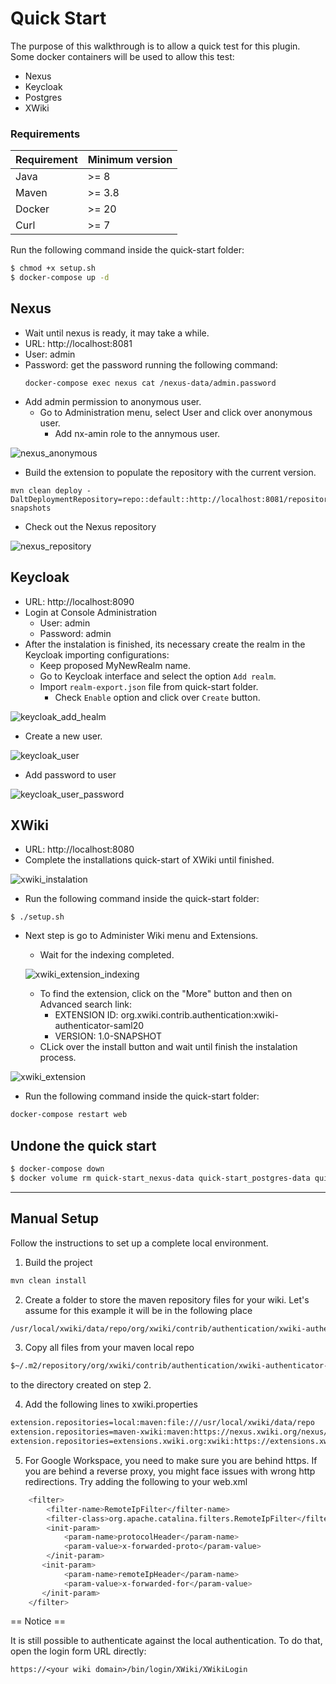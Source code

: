 # Quick Start

The purpose of this walkthrough is to allow a quick test for this plugin.
Some docker containers will be used to allow this test:
+ Nexus
+ Keycloak
+ Postgres
+ XWiki

### Requirements

Requirement  | Minimum version
------------ | -------------
Java    | >= 8
Maven   | >= 3.8
Docker  | >= 20
Curl    | >= 7

Run the following command inside the quick-start folder:

```sh
$ chmod +x setup.sh
$ docker-compose up -d
```

## Nexus

+ Wait until nexus is ready, it may take a while.
+ URL: http://localhost:8081
+ User: admin
+ Password: get the password running the following command:
    ```
    docker-compose exec nexus cat /nexus-data/admin.password
    ```
+ Add admin permission to anonymous user.
    + Go to Administration menu, select User and click over anonymous user.
        + Add nx-amin role to the annymous user.

![nexus_anonymous](../images/nexus_anonymous.png)

+ Build the extension to populate the repository with the current version.

```
mvn clean deploy -DaltDeploymentRepository=repo::default::http://localhost:8081/repository/maven-snapshots
```

+ Check out the Nexus repository

![nexus_repository](../images/nexus_repository.png)

## Keycloak

+ URL: http://localhost:8090
+ Login at Console Administration
    + User: admin
    + Password: admin
+ After the instalation is finished, its necessary create the realm in the Keycloak importing configurations:
    + Keep proposed MyNewRealm name.
    + Go to Keycloak interface and select the option ```Add realm```.
    + Import ```realm-export.json``` file from quick-start folder.
        + Check ```Enable``` option and click over ```Create``` button.  

![keycloak_add_healm](../images/keycloak_add_healm.png)

+ Create a new user.

![keycloak_user](../images/keycloak_user.png)

+ Add password to user

![keycloak_user_password](../images/keycloak_user_password.png)



## XWiki

+ URL: http://localhost:8080
+ Complete the installations quick-start of XWiki until finished.

![xwiki_instalation](../images/xwiki_instalation.png)


+ Run the following command inside the quick-start folder:
```
$ ./setup.sh
```

+ Next step is go to Administer Wiki menu and Extensions.
    + Wait for the indexing completed.
    
    ![xwiki_extension_indexing](../images/xwiki_extension_indexing.png)

    + To find the extension, click on the "More" button and then on Advanced search link:
        + EXTENSION ID: org.xwiki.contrib.authentication:xwiki-authenticator-saml20
        + VERSION: 1.0-SNAPSHOT
    + CLick over the install button and wait until finish the instalation process.

![xwiki_extension](../images/xwiki_extension.png)

+ Run the following command inside the quick-start folder:

```sh
docker-compose restart web
```

## Undone the quick start

```sh
$ docker-compose down
$ docker volume rm quick-start_nexus-data quick-start_postgres-data quick-start_xwiki-data
```

---

## Manual Setup

Follow the instructions to set up a complete local environment.

1. Build the project

```sh
mvn clean install
```

2. Create a folder to store the maven repository files for your wiki. Let's assume for this example it will be in the following place

```sh
/usr/local/xwiki/data/repo/org/xwiki/contrib/authentication/xwiki-authenticator-saml20/1.0-SNAPSHOT
```

3. Copy all files from your maven local repo

```sh
$~/.m2/repository/org/xwiki/contrib/authentication/xwiki-authenticator-saml20/1.0-SNAPSHOT
```

to the directory created on step 2.

4. Add the following lines to xwiki.properties

```sh
extension.repositories=local:maven:file:///usr/local/xwiki/data/repo
extension.repositories=maven-xwiki:maven:https://nexus.xwiki.org/nexus/content/groups/public/
extension.repositories=extensions.xwiki.org:xwiki:https://extensions.xwiki.org/xwiki/rest/
```

5. For Google Workspace, you need to make sure you are behind https. If you are behind a reverse proxy, you might
face issues with wrong http redirections. Try adding the following to your web.xml 
   
```sh
    <filter>
        <filter-name>RemoteIpFilter</filter-name>
        <filter-class>org.apache.catalina.filters.RemoteIpFilter</filter-class>
        <init-param>
            <param-name>protocolHeader</param-name>
            <param-value>x-forwarded-proto</param-value>
        </init-param>
       <init-param>
            <param-name>remoteIpHeader</param-name>
            <param-value>x-forwarded-for</param-value>
       </init-param>
    </filter>
```

== Notice ==

It is still possible to authenticate against the local authentication. To do that, open the login form URL directly:

    https://<your wiki domain>/bin/login/XWiki/XWikiLogin

